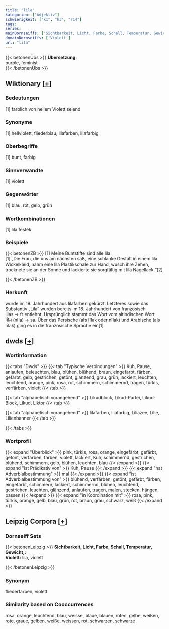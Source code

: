 ```yaml
---
title: "lila"
kategorien: ["Adjektiv"]
schwierigkeit: ["k1", "h3", "r14"]
tags:
series:
mainDornseiffs: ['Sichtbarkeit, Licht, Farbe, Schall, Temperatur, Gewicht,']
domainDornseiffs: ['Violett']
url: "lila"
---
```


{{< betonenÜbs >}}
**Übersetzung:**  
purple, feminist  
{{< /betonenÜbs >}}

## Wiktionary [[+](https://de.wiktionary.org/wiki/lila)]

### Bedeutungen
[1] farblich von hellem Violett seiend  

### Synonyme
[1] hellviolett, fliederblau, lilafarben, lilafarbig  

### Oberbegriffe
[1] bunt, farbig  

### Sinnverwandte
[1] violett  

### Gegenwörter
[1] blau, rot, gelb, grün  

### Wortkombinationen
[1] lila festék  

### Beispiele
{{< betonenZB >}}
[1] Meine Buntstifte sind alle lila.  
[1] „Die Frau, die uns am nächsten saß, eine schlanke Gestalt in einem lila Wickelkleid, nahm eine lila Plastikschale zur Hand, wusch ihre Zehen, trocknete sie an der Sonne und lackierte sie sorgfältig mit lila Nagellack.“[2]  

{{< /betonenZB >}}
### Herkunft
wurde im 19. Jahrhundert aus lilafarben gekürzt. Letzteres sowie das Substantiv „Lila“ wurden bereits im 18. Jahrhundert von französisch lilas → fr entlehnt. Ursprünglich stammt das Wort vom altindischen Wort नील (nīla) → sa. Über das Persische (als līlak oder nīlak) und Arabische (als līlak) ging es in die französische Sprache ein[1]  



## dwds [[+](https://www.dwds.de/wb/lila)]

### Wortinformation
{{< tabs "Dwds" >}}
{{< tab "Typische Verbindungen" >}}
Kuh, Pause, anlaufen, beleuchten, blau, blühen, blühend, braun, eingefärbt, färben, gefärbt, gelb, gestrichen, getönt, glänzend, grau, grün, lackiert, leuchten, leuchtend, orange, pink, rosa, rot, schimmern, schimmernd, tragen, türkis, verfärben, violett
{{< /tab >}}

{{< tab "alphabetisch vorangehend" >}}
Likudblock, Likud-Partei, Likud-Block, Likud, Liktor
{{< /tab >}}

{{< tab "alphabetisch vorangehend" >}}
lilafarben, lilafarbig, Liliazee, Lilie, Lilienbanner
{{< /tab >}}

{{< /tabs >}}

### Wortprofil
{{< expand "Überblick" >}} pink, türkis, rosa, orange, eingefärbt, gefärbt, getönt, verfärben, färben, violett, lackiert, Kuh, schimmernd, gestrichen, blühend, schimmern, gelb, blühen, leuchten, blau {{< /expand >}}
{{< expand "ist Prädikativ von" >}} Kuh, Pause {{< /expand >}}
{{< expand "hat Adverbialbestimmung" >}} mal {{< /expand >}}
{{< expand "ist Adverbialbestimmung von" >}} blühend, verfärben, getönt, gefärbt, färben, eingefärbt, schimmern, lackiert, schimmernd, blühen, leuchtend, gestrichen, leuchten, glänzend, anlaufen, tragen, malen, stecken, hängen, passen {{< /expand >}}
{{< expand "in Koordination mit" >}} rosa, pink, türkis, orange, gelb, blau, grün, rot, braun, grau, schwarz, weiß {{< /expand >}}

## Leipzig Corpora [[+](https://corpora.uni-leipzig.de/en/res?word=lila&corpusId=deu_newscrawl-public_2018)]

### Dornseiff Sets
{{< betonenLeipzig >}}
**Sichtbarkeit, Licht, Farbe, Schall, Temperatur, Gewicht,:**  
**Violett:** lila, violett  

{{< /betonenLeipzig >}}

### Synonym
fliederfarben, violett


### Similarity based on Cooccurrences
rosa, orange, leuchtend, blau, weisse, blaue, blauen, roten, gelbe, weißen, rote, graue, gelben, weiße, weissen, rot, schwarzen, schwarze

